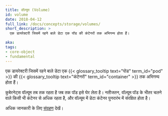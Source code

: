 ```yaml
---
title: वॉल्यूम (Volume)
id: volume
date: 2018-04-12
full_link: /docs/concepts/storage/volumes/
short_description: >
  एक डायरेक्टरी जिसमें रहने बाले डेटा एक पॉड की कंटेनरों तक अभिगम्य होता हैं।

aka:
tags:
- core-object
- fundamental
---
```

  एक डायरेक्टरी जिसमें रहने बाले डेटा एक {{< glossary_tooltip text="पोड" term_id="pod" >}} की {{< glossary_tooltip text="कंटेनरों" term_id="container" >}} तक अभिगम्य होता हैं।

<!--more-->

कुबेरनेट्स वॉल्यूम तब तक रहता है जब तक पॉड इसे घेर लेता है। नतीजतन, वॉल्यूम पॉड के भीतर चलने वाले किसी भी कंटेनर से अधिक रहता है, और वॉल्यूम में डेटा कंटेनर पुनरारंभ में संरक्षित होता है।

अधिक जानकारी के लिए [संग्रहण](/docs/concepts/storage/) देखें।
